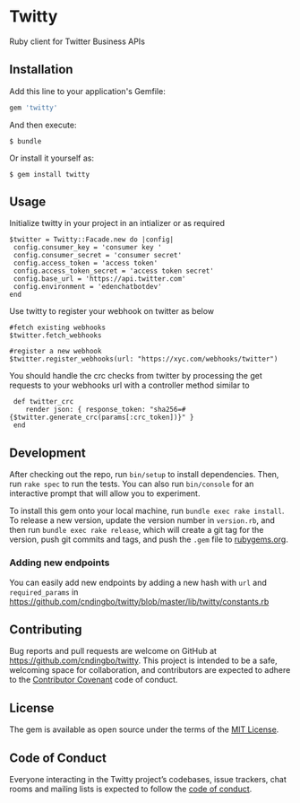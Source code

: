 # Twitty

Ruby client for Twitter Business APIs

## Installation

Add this line to your application's Gemfile:

```ruby
gem 'twitty'
```

And then execute:

    $ bundle

Or install it yourself as:

    $ gem install twitty

## Usage

Initialize twitty in your project in an intializer or as required  

```
$twitter = Twitty::Facade.new do |config|
 config.consumer_key = 'consumer key '
 config.consumer_secret = 'consumer secret'
 config.access_token = 'access token'
 config.access_token_secret = 'access token secret'
 config.base_url = 'https://api.twitter.com'
 config.environment = 'edenchatbotdev'
end
```

Use twitty to register your webhook on twitter as below

```
#fetch existing webhooks
$twitter.fetch_webhooks

#register a new webhook
$twitter.register_webhooks(url: "https://xyc.com/webhooks/twitter")
```

You should handle the crc checks from twitter by processing the get requests to your webhooks url with a controller method similar to

```
 def twitter_crc
    render json: { response_token: "sha256=#{$twitter.generate_crc(params[:crc_token])}" }
 end
```



## Development

After checking out the repo, run `bin/setup` to install dependencies. Then, run `rake spec` to run the tests. You can also run `bin/console` for an interactive prompt that will allow you to experiment.

To install this gem onto your local machine, run `bundle exec rake install`. To release a new version, update the version number in `version.rb`, and then run `bundle exec rake release`, which will create a git tag for the version, push git commits and tags, and push the `.gem` file to [rubygems.org](https://rubygems.org).

### Adding new endpoints 

You can easily add new endpoints by adding a new hash with `url` and `required_params` in https://github.com/cndingbo/twitty/blob/master/lib/twitty/constants.rb

## Contributing

Bug reports and pull requests are welcome on GitHub at https://github.com/cndingbo/twitty. This project is intended to be a safe, welcoming space for collaboration, and contributors are expected to adhere to the [Contributor Covenant](https://www.edenchatbot.com/docs/code-of-conduct) code of conduct.

## License

The gem is available as open source under the terms of the [MIT License](https://opensource.org/licenses/MIT).

## Code of Conduct

Everyone interacting in the Twitty project’s codebases, issue trackers, chat rooms and mailing lists is expected to follow the [code of conduct](https://www.edenchatbot.com/docs/code-of-conduct).
